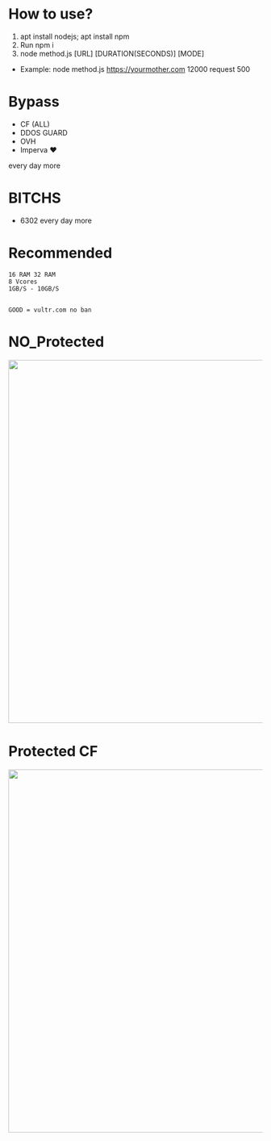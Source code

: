 # How to use?
1. apt install nodejs; apt install npm
1. Run npm i
2. node method.js [URL] [DURATION(SECONDS)] [MODE]
- Example:
node method.js https://yourmother.com 12000 request 500


# Bypass

 - CF (ALL)
 - DDOS GUARD
 - OVH
 - Imperva ❤

every day more

# BITCHS
 - 6302 
every day more


# Recommended

    16 RAM 32 RAM
    8 Vcores
    1GB/S - 10GB/S


    GOOD = vultr.com no ban 


# NO_Protected

<img src="https://cdn.discordapp.com/attachments/826949274175930370/883739802233602058/15M.png" width="720px">

# Protected CF

<img src="https://cdn.discordapp.com/attachments/826949274175930370/883743662402600980/unknown.png" width="720px">

    